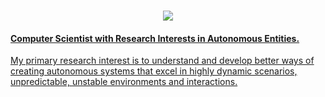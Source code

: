 
<h1  align="center">
<a  href="https://git.io/typing-svg">
<img  src="https://readme-typing-svg.herokuapp.com?size=27&left=true&vLeft=true&lines=👋🏾,+Morayo+here.+;Have+a+look+around.">

</h1>
<h4 align="left">Computer Scientist with Research Interests in Autonomous Entities. </h4>

<p align="left">My primary research interest is to understand and develop better ways of creating autonomous systems that excel in highly dynamic scenarios, unpredictable, unstable environments and interactions. </p>

<!--

copy this line once stat is significant
|![](https://github-profile-summary-cards.vercel.app/api/cards/stats?username=moraskool&theme=apprentice)|![](https://github-profile-summary-cards.vercel.app/api/cards/repos-per-language?username=moraskool&theme=apprentice)|![](https://github-profile-summary-cards.vercel.app/api/cards/most-commit-language?username=moraskool&theme=apprentice)|
|-----|------|------|

**moraskool/moraskool** is a ✨ _special_ ✨ repository because its `README.md` (this file) appears on your GitHub profile.

Here are some ideas to get you started:

- 🔭 I’m currently working on ...
- 🌱 I’m currently learning ...
- 👯 I’m looking to collaborate on ...
- 🤔 I’m looking for help with ...
- 💬 Ask me about ...
- 📫 How to reach me: ...
- 😄 Pronouns: ...
- ⚡ Fun fact: ...
-->
